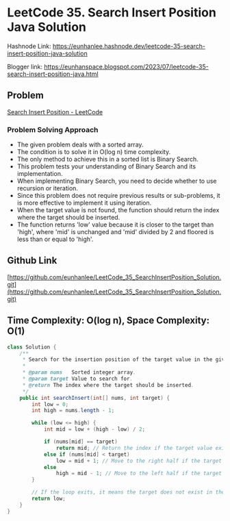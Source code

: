 # LeetCode 35. Search Insert Position Java Solution

Hashnode Link: https://eunhanlee.hashnode.dev/leetcode-35-search-insert-position-java-solution

Blogger link: https://eunhanspace.blogspot.com/2023/07/leetcode-35-search-insert-position-java.html

## Problem

[Search Insert Position - LeetCode](https://leetcode.com/problems/search-insert-position/)

### Problem Solving Approach

- The given problem deals with a sorted array.
- The condition is to solve it in O(log n) time complexity.
- The only method to achieve this in a sorted list is Binary Search.
- This problem tests your understanding of Binary Search and its implementation.
- When implementing Binary Search, you need to decide whether to use recursion or iteration.
- Since this problem does not require previous results or sub-problems, it is more effective to implement it using iteration.
- When the target value is not found, the function should return the index where the target should be inserted.
- The function returns 'low' value because it is closer to the target than 'high', where 'mid' is unchanged and 'mid' divided by 2 and floored is less than or equal to 'high'.

## Github Link

[https://github.com/eunhanlee/LeetCode_35_SearchInsertPosition_Solution.git](https://github.com/eunhanlee/LeetCode_35_SearchInsertPosition_Solution.git)

## Time Complexity: O(log n), Space Complexity: O(1)

```java
class Solution {
    /**
     * Search for the insertion position of the target value in the given sorted array.
     *
     * @param nums   Sorted integer array.
     * @param target Value to search for.
     * @return The index where the target should be inserted.
     */
    public int searchInsert(int[] nums, int target) {
        int low = 0;
        int high = nums.length - 1;

        while (low <= high) {
            int mid = low + (high - low) / 2;

            if (nums[mid] == target)
                return mid; // Return the index if the target value exists.
            else if (nums[mid] < target)
                low = mid + 1; // Move to the right half if the target is greater than the current middle value.
            else
                high = mid - 1; // Move to the left half if the target is less than the current middle value.
        }

        // If the loop exits, it means the target does not exist in the array, and 'low' indicates the insertion position.
        return low;
    }
}
```